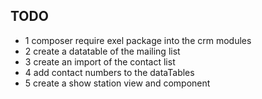 ## TODO
- 1 composer require exel package into the crm modules 
- 2 create a datatable of the mailing list 
- 3 create an import of the contact list
- 4 add contact numbers to the dataTables 
- 5 create a show station view and component 